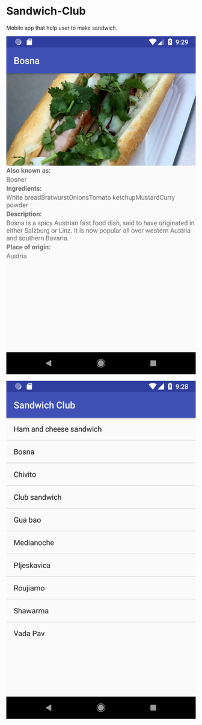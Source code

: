 # Sandwich-Club
Mobile app that help user to make sandwich.



![alt text](https://github.com/fengyuwu/Sandwich-Club/blob/master/Screenshot_1531099754.png ) 



![alt text](https://github.com/fengyuwu/Sandwich-Club/blob/master/Screenshot_1531099742.png )
